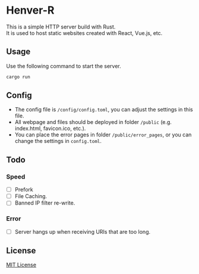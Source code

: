 # Henver-R

This is a simple HTTP server build with Rust.<br />
It is used to host static websites created with React, Vue.js, etc.

## Usage

Use the following command to start the server.

```sh
cargo run
```

## Config

- The config file is `/config/config.toml`, you can adjust the settings in this file.
- All webpage and files should be deployed in folder `/public` (e.g. index.html, favicon.ico, etc.).
- You can place the error pages in folder `/public/error_pages`, or you can change the settings in `config.toml`.

## Todo

### Speed

- [ ] Prefork
- [ ] File Caching.
- [ ] Banned IP filter re-write.

### Error

- [ ] Server hangs up when receiving URIs that are too long.

## License

<a href="https://github.com/91d906h4/Henver-R/blob/main/LICENSE">MIT License</a>